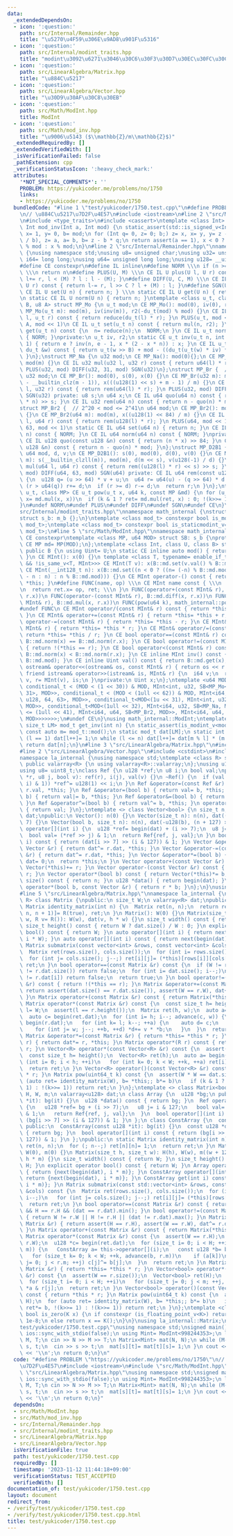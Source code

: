 ```yaml
---
data:
  _extendedDependsOn:
  - icon: ':question:'
    path: src/Internal/Remainder.hpp
    title: "\u5270\u4F59\u306E\u9AD8\u901F\u5316"
  - icon: ':question:'
    path: src/Internal/modint_traits.hpp
    title: "modint\u3092\u6271\u3046\u30C6\u30F3\u30D7\u30EC\u30FC\u30C8"
  - icon: ':question:'
    path: src/LinearAlgebra/Matrix.hpp
    title: "\u884C\u5217"
  - icon: ':question:'
    path: src/LinearAlgebra/Vector.hpp
    title: "\u30D9\u30AF\u30C8\u30EB"
  - icon: ':question:'
    path: src/Math/ModInt.hpp
    title: ModInt
  - icon: ':question:'
    path: src/Math/mod_inv.hpp
    title: "\u9006\u5143 ($\\mathbb{Z}/m\\mathbb{Z}$)"
  _extendedRequiredBy: []
  _extendedVerifiedWith: []
  _isVerificationFailed: false
  _pathExtension: cpp
  _verificationStatusIcon: ':heavy_check_mark:'
  attributes:
    '*NOT_SPECIAL_COMMENTS*': ''
    PROBLEM: https://yukicoder.me/problems/no/1750
    links:
    - https://yukicoder.me/problems/no/1750
  bundledCode: "#line 1 \"test/yukicoder/1750.test.cpp\"\n#define PROBLEM \"https://yukicoder.me/problems/no/1750\"\
    \n// \u884C\u5217\u7D2F\u4E57\n#include <iostream>\n#line 2 \"src/Math/mod_inv.hpp\"\
    \n#include <type_traits>\n#include <cassert>\ntemplate <class Int> constexpr inline\
    \ Int mod_inv(Int a, Int mod) {\n static_assert(std::is_signed_v<Int>);\n Int\
    \ x= 1, y= 0, b= mod;\n for (Int q= 0, z= 0; b;) z= x, x= y, y= z - y * (q= a\
    \ / b), z= a, a= b, b= z - b * q;\n return assert(a == 1), x < 0 ? mod - (-x)\
    \ % mod : x % mod;\n}\n#line 2 \"src/Internal/Remainder.hpp\"\nnamespace math_internal\
    \ {\nusing namespace std;\nusing u8= unsigned char;\nusing u32= unsigned;\nusing\
    \ i64= long long;\nusing u64= unsigned long long;\nusing u128= __uint128_t;\n\
    #define CE constexpr\n#define IL inline\n#define NORM \\\n if (n >= mod) n-= mod;\
    \ \\\n return n\n#define PLUS(U, M) \\\n CE IL U plus(U l, U r) const { return\
    \ l+= r, l < (M) ? l : l - (M); }\n#define DIFF(U, C, M) \\\n CE IL U diff(U l,\
    \ U r) const { return l-= r, l >> C ? l + (M) : l; }\n#define SGN(U) \\\n static\
    \ CE IL U set(U n) { return n; } \\\n static CE IL U get(U n) { return n; } \\\
    \n static CE IL U norm(U n) { return n; }\ntemplate <class u_t, class du_t, u8\
    \ B, u8 A> struct MP_Mo {\n u_t mod;\n CE MP_Mo(): mod(0), iv(0), r2(0) {}\n CE\
    \ MP_Mo(u_t m): mod(m), iv(inv(m)), r2(-du_t(mod) % mod) {}\n CE IL u_t mul(u_t\
    \ l, u_t r) const { return reduce(du_t(l) * r); }\n PLUS(u_t, mod << 1)\n DIFF(u_t,\
    \ A, mod << 1)\n CE IL u_t set(u_t n) const { return mul(n, r2); }\n CE IL u_t\
    \ get(u_t n) const {\n  n= reduce(n);\n  NORM;\n }\n CE IL u_t norm(u_t n) const\
    \ { NORM; }\nprivate:\n u_t iv, r2;\n static CE u_t inv(u_t n, int e= 6, u_t x=\
    \ 1) { return e ? inv(n, e - 1, x * (2 - x * n)) : x; }\n CE IL u_t reduce(const\
    \ du_t &w) const { return u_t(w >> B) + mod - ((du_t(u_t(w) * iv) * mod) >> B);\
    \ }\n};\nstruct MP_Na {\n u32 mod;\n CE MP_Na(): mod(0){};\n CE MP_Na(u32 m):\
    \ mod(m) {}\n CE IL u32 mul(u32 l, u32 r) const { return u64(l) * r % mod; }\n\
    \ PLUS(u32, mod) DIFF(u32, 31, mod) SGN(u32)\n};\nstruct MP_Br {  // mod < 2^31\n\
    \ u32 mod;\n CE MP_Br(): mod(0), s(0), x(0) {}\n CE MP_Br(u32 m): mod(m), s(95\
    \ - __builtin_clz(m - 1)), x(((u128(1) << s) + m - 1) / m) {}\n CE IL u32 mul(u32\
    \ l, u32 r) const { return rem(u64(l) * r); }\n PLUS(u32, mod) DIFF(u32, 31, mod)\
    \ SGN(u32) private: u8 s;\n u64 x;\n CE IL u64 quo(u64 n) const { return (u128(x)\
    \ * n) >> s; }\n CE IL u32 rem(u64 n) const { return n - quo(n) * mod; }\n};\n\
    struct MP_Br2 {  // 2^20 < mod <= 2^41\n u64 mod;\n CE MP_Br2(): mod(0), x(0)\
    \ {}\n CE MP_Br2(u64 m): mod(m), x((u128(1) << 84) / m) {}\n CE IL u64 mul(u64\
    \ l, u64 r) const { return rem(u128(l) * r); }\n PLUS(u64, mod << 1)\n DIFF(u64,\
    \ 63, mod << 1)\n static CE IL u64 set(u64 n) { return n; }\n CE IL u64 get(u64\
    \ n) const { NORM; }\n CE IL u64 norm(u64 n) const { NORM; }\nprivate:\n u64 x;\n\
    \ CE IL u128 quo(const u128 &n) const { return (n * x) >> 84; }\n CE IL u64 rem(const\
    \ u128 &n) const { return n - quo(n) * mod; }\n};\nstruct MP_D2B1 {\n u8 s;\n\
    \ u64 mod, d, v;\n CE MP_D2B1(): s(0), mod(0), d(0), v(0) {}\n CE MP_D2B1(u64\
    \ m): s(__builtin_clzll(m)), mod(m), d(m << s), v(u128(-1) / d) {}\n CE IL u64\
    \ mul(u64 l, u64 r) const { return rem((u128(l) * r) << s) >> s; }\n PLUS(u64,\
    \ mod) DIFF(u64, 63, mod) SGN(u64) private: CE IL u64 rem(const u128 &u) const\
    \ {\n  u128 q= (u >> 64) * v + u;\n  u64 r= u64(u) - (q >> 64) * d - d;\n  if\
    \ (r > u64(q)) r+= d;\n  if (r >= d) r-= d;\n  return r;\n }\n};\ntemplate <class\
    \ u_t, class MP> CE u_t pow(u_t x, u64 k, const MP &md) {\n for (u_t ret= md.set(1);;\
    \ x= md.mul(x, x))\n  if (k & 1 ? ret= md.mul(ret, x) : 0; !(k>>= 1)) return ret;\n\
    }\n#undef NORM\n#undef PLUS\n#undef DIFF\n#undef SGN\n#undef CE\n}\n#line 3 \"\
    src/Internal/modint_traits.hpp\"\nnamespace math_internal {\nstruct m_b {};\n\
    struct s_b: m_b {};\n}\ntemplate <class mod_t> constexpr bool is_modint_v= std::is_base_of_v<math_internal::m_b,\
    \ mod_t>;\ntemplate <class mod_t> constexpr bool is_staticmodint_v= std::is_base_of_v<math_internal::s_b,\
    \ mod_t>;\n#line 5 \"src/Math/ModInt.hpp\"\nnamespace math_internal {\n#define\
    \ CE constexpr\ntemplate <class MP, u64 MOD> struct SB: s_b {\nprotected:\n static\
    \ CE MP md= MP(MOD);\n};\ntemplate <class Int, class U, class B> struct MInt:\
    \ public B {\n using Uint= U;\n static CE inline auto mod() { return B::md.mod;\
    \ }\n CE MInt(): x(0) {}\n template <class T, typename= enable_if_t<is_modint_v<T>\
    \ && !is_same_v<T, MInt>>> CE MInt(T v): x(B::md.set(v.val() % B::md.mod)) {}\n\
    \ CE MInt(__int128_t n): x(B::md.set((n < 0 ? ((n= (-n) % B::md.mod) ? B::md.mod\
    \ - n : n) : n % B::md.mod))) {}\n CE MInt operator-() const { return MInt() -\
    \ *this; }\n#define FUNC(name, op) \\\n CE MInt name const { \\\n  MInt ret; \\\
    \n  return ret.x= op, ret; \\\n }\n FUNC(operator+(const MInt& r), B::md.plus(x,\
    \ r.x))\n FUNC(operator-(const MInt& r), B::md.diff(x, r.x))\n FUNC(operator*(const\
    \ MInt& r), B::md.mul(x, r.x))\n FUNC(pow(u64 k), math_internal::pow(x, k, B::md))\n\
    #undef FUNC\n CE MInt operator/(const MInt& r) const { return *this * r.inv();\
    \ }\n CE MInt& operator+=(const MInt& r) { return *this= *this + r; }\n CE MInt&\
    \ operator-=(const MInt& r) { return *this= *this - r; }\n CE MInt& operator*=(const\
    \ MInt& r) { return *this= *this * r; }\n CE MInt& operator/=(const MInt& r) {\
    \ return *this= *this / r; }\n CE bool operator==(const MInt& r) const { return\
    \ B::md.norm(x) == B::md.norm(r.x); }\n CE bool operator!=(const MInt& r) const\
    \ { return !(*this == r); }\n CE bool operator<(const MInt& r) const { return\
    \ B::md.norm(x) < B::md.norm(r.x); }\n CE inline MInt inv() const { return mod_inv<Int>(val(),\
    \ B::md.mod); }\n CE inline Uint val() const { return B::md.get(x); }\n friend\
    \ ostream& operator<<(ostream& os, const MInt& r) { return os << r.val(); }\n\
    \ friend istream& operator>>(istream& is, MInt& r) {\n  i64 v;\n  return is >>\
    \ v, r= MInt(v), is;\n }\nprivate:\n Uint x;\n};\ntemplate <u64 MOD> using ModInt=\
    \ conditional_t < (MOD < (1 << 30)) & MOD, MInt<int, u32, SB<MP_Mo<u32, u64, 32,\
    \ 31>, MOD>>, conditional_t < (MOD < (1ull << 62)) & MOD, MInt<i64, u64, SB<MP_Mo<u64,\
    \ u128, 64, 63>, MOD>>, conditional_t<MOD<(1u << 31), MInt<int, u32, SB<MP_Na,\
    \ MOD>>, conditional_t<MOD<(1ull << 32), MInt<i64, u32, SB<MP_Na, MOD>>, conditional_t<MOD\
    \ <= (1ull << 41), MInt<i64, u64, SB<MP_Br2, MOD>>, MInt<i64, u64, SB<MP_D2B1,\
    \ MOD>>>>>>>;\n#undef CE\n}\nusing math_internal::ModInt;\ntemplate <class mod_t,\
    \ size_t LM> mod_t get_inv(int n) {\n static_assert(is_modint_v<mod_t>);\n static\
    \ const auto m= mod_t::mod();\n static mod_t dat[LM];\n static int l= 1;\n if\
    \ (l == 1) dat[l++]= 1;\n while (l <= n) dat[l++]= dat[m % l] * (m - m / l);\n\
    \ return dat[n];\n}\n#line 3 \"src/LinearAlgebra/Matrix.hpp\"\n#include <vector>\n\
    #line 2 \"src/LinearAlgebra/Vector.hpp\"\n#include <cstdint>\n#include <valarray>\n\
    namespace la_internal {\nusing namespace std;\ntemplate <class R> struct Vector:\
    \ public valarray<R> {\n using valarray<R>::valarray;\n};\nusing u128= __uint128_t;\n\
    using u8= uint8_t;\nclass Ref {\n u128 *ref;\n u8 i;\n bool val;\npublic:\n Ref(u128\
    \ *r, u8 j, bool v): ref(r), i(j), val(v) {}\n ~Ref() {\n  if (val ^ ((*ref >>\
    \ i) & 1)) *ref^= u128(1) << i;\n }\n Ref &operator=(const Ref &r) { return val=\
    \ r.val, *this; }\n Ref &operator=(bool b) { return val= b, *this; }\n Ref &operator|=(bool\
    \ b) { return val|= b, *this; }\n Ref &operator&=(bool b) { return val&= b, *this;\
    \ }\n Ref &operator^=(bool b) { return val^= b, *this; }\n operator bool() const\
    \ { return val; }\n};\ntemplate <> class Vector<bool> {\n size_t n;\n valarray<u128>\
    \ dat;\npublic:\n Vector(): n(0) {}\n Vector(size_t n): n(n), dat((n + 127) >>\
    \ 7) {}\n Vector(bool b, size_t n): n(n), dat(-u128(b), (n + 127) >> 7) {}\n Ref\
    \ operator[](int i) {\n  u128 *ref= begin(dat) + (i >> 7);\n  u8 j= i & 127;\n\
    \  bool val= (*ref >> j) & 1;\n  return Ref{ref, j, val};\n }\n bool operator[](int\
    \ i) const { return (dat[i >> 7] >> (i & 127)) & 1; }\n Vector &operator+=(const\
    \ Vector &r) { return dat^= r.dat, *this; }\n Vector &operator-=(const Vector\
    \ &r) { return dat^= r.dat, *this; }\n Vector &operator*=(bool b) {\n  if (!b)\
    \ dat= 0;\n  return *this;\n }\n Vector operator+(const Vector &r) const { return\
    \ Vector(*this)+= r; }\n Vector operator-(const Vector &r) const { return Vector(*this)-=\
    \ r; }\n Vector operator*(bool b) const { return Vector(*this)*= b; }\n size_t\
    \ size() const { return n; }\n u128 *data() { return begin(dat); }\n friend Vector\
    \ operator*(bool b, const Vector &r) { return r * b; }\n};\n}\nusing la_internal::Vector;\n\
    #line 5 \"src/LinearAlgebra/Matrix.hpp\"\nnamespace la_internal {\ntemplate <class\
    \ R> class Matrix {\npublic:\n size_t W;\n valarray<R> dat;\npublic:\n static\
    \ Matrix identity_matrix(int n) {\n  Matrix ret(n, n);\n  return ret.dat[slice(0,\
    \ n, n + 1)]= R(true), ret;\n }\n Matrix(): W(0) {}\n Matrix(size_t h, size_t\
    \ w, R v= R()): W(w), dat(v, h * w) {}\n size_t width() const { return W; }\n\
    \ size_t height() const { return W ? dat.size() / W : 0; }\n explicit operator\
    \ bool() const { return W; }\n auto operator[](int i) { return next(begin(dat),\
    \ i * W); }\n auto operator[](int i) const { return next(begin(dat), i * W); }\n\
    \ Matrix submatrix(const vector<int> &rows, const vector<int> &cols) const {\n\
    \  Matrix ret(rows.size(), cols.size());\n  for (int i= rows.size(); i--;)\n \
    \  for (int j= cols.size(); j--;) ret[i][j]= (*this)[rows[i]][cols[j]];\n  return\
    \ ret;\n }\n bool operator==(const Matrix &r) const {\n  if (W != r.W || dat.size()\
    \ != r.dat.size()) return false;\n  for (int i= dat.size(); i--;)\n   if (dat[i]\
    \ != r.dat[i]) return false;\n  return true;\n }\n bool operator!=(const Matrix\
    \ &r) const { return !(*this == r); }\n Matrix &operator+=(const Matrix &r) {\
    \ return assert(dat.size() == r.dat.size()), assert(W == r.W), dat+= r.dat, *this;\
    \ }\n Matrix operator+(const Matrix &r) const { return Matrix(*this)+= r; }\n\
    \ Matrix operator*(const Matrix &r) const {\n  const size_t h= height(), w= r.W,\
    \ l= W;\n  assert(l == r.height());\n  Matrix ret(h, w);\n  auto a= begin(dat);\n\
    \  auto c= begin(ret.dat);\n  for (int i= h; i--; advance(c, w)) {\n   auto b=\
    \ begin(r.dat);\n   for (int k= l; k--; ++a) {\n    auto d= c;\n    auto v= *a;\n\
    \    for (int j= w; j--; ++b, ++d) *d+= v * *b;\n   }\n  }\n  return ret;\n }\n\
    \ Matrix &operator*=(const Matrix &r) { return *this= *this * r; }\n Matrix &operator*=(R\
    \ r) { return dat*= r, *this; }\n Matrix operator*(R r) const { return Matrix(*this)*=\
    \ r; }\n Vector<R> operator*(const Vector<R> &r) const {\n  assert(W == r.size());\n\
    \  const size_t h= height();\n  Vector<R> ret(h);\n  auto a= begin(dat);\n  for\
    \ (int i= 0; i < h; ++i)\n   for (int k= 0; k < W; ++k, ++a) ret[i]+= *a * r[k];\n\
    \  return ret;\n }\n Vector<R> operator()(const Vector<R> &r) const { return *this\
    \ * r; }\n Matrix pow(uint64_t k) const {\n  assert(W * W == dat.size());\n  for\
    \ (auto ret= identity_matrix(W), b= *this;; b*= b)\n   if (k & 1 ? ret*= b, !(k>>=\
    \ 1) : !(k>>= 1)) return ret;\n }\n};\ntemplate <> class Matrix<bool> {\n size_t\
    \ H, W, m;\n valarray<u128> dat;\n class Array {\n  u128 *bg;\n public:\n  Array(u128\
    \ *it): bg(it) {}\n  u128 *data() const { return bg; }\n  Ref operator[](int i)\
    \ {\n   u128 *ref= bg + (i >> 7);\n   u8 j= i & 127;\n   bool val= (*ref >> j)\
    \ & 1;\n   return Ref{ref, j, val};\n  }\n  bool operator[](int i) const { return\
    \ (bg[i >> 7] >> (i & 127)) & 1; }\n };\n class ConstArray {\n  const u128 *bg;\n\
    \ public:\n  ConstArray(const u128 *it): bg(it) {}\n  const u128 *data() const\
    \ { return bg; }\n  bool operator[](int i) const { return (bg[i >> 7] >> (i &\
    \ 127)) & 1; }\n };\npublic:\n static Matrix identity_matrix(int n) {\n  Matrix\
    \ ret(n, n);\n  for (; n--;) ret[n][n]= 1;\n  return ret;\n }\n Matrix(): H(0),\
    \ W(0), m(0) {}\n Matrix(size_t h, size_t w): H(h), W(w), m((w + 127) >> 7), dat(u128(0),\
    \ h * m) {}\n size_t width() const { return W; }\n size_t height() const { return\
    \ H; }\n explicit operator bool() const { return W; }\n Array operator[](int i)\
    \ { return {next(begin(dat), i * m)}; }\n ConstArray operator[](int i) const {\
    \ return {next(begin(dat), i * m)}; }\n ConstArray get(int i) const { return {next(begin(dat),\
    \ i * m)}; }\n Matrix submatrix(const std::vector<int> &rows, const std::vector<int>\
    \ &cols) const {\n  Matrix ret(rows.size(), cols.size());\n  for (int i= rows.size();\
    \ i--;)\n   for (int j= cols.size(); j--;) ret[i][j]= (*this)[rows[i]][cols[j]];\n\
    \  return ret;\n }\n bool operator==(const Matrix &r) const { return W == r.W\
    \ && H == r.H && (dat == r.dat).min(); }\n bool operator!=(const Matrix &r) const\
    \ { return W != r.W || H != r.H || (dat != r.dat).max(); }\n Matrix &operator+=(const\
    \ Matrix &r) { return assert(H == r.H), assert(W == r.W), dat^= r.dat, *this;\
    \ }\n Matrix operator+(const Matrix &r) const { return Matrix(*this)+= r; }\n\
    \ Matrix operator*(const Matrix &r) const {\n  assert(W == r.H);\n  Matrix ret(H,\
    \ r.W);\n  u128 *c= begin(ret.dat);\n  for (size_t i= 0; i < H; ++i, advance(c,\
    \ m)) {\n   ConstArray a= this->operator[](i);\n   const u128 *b= begin(r.dat);\n\
    \   for (size_t k= 0; k < W; ++k, advance(b, r.m))\n    if (a[k])\n     for (size_t\
    \ j= 0; j < r.m; ++j) c[j]^= b[j];\n  }\n  return ret;\n }\n Matrix &operator*=(const\
    \ Matrix &r) { return *this= *this * r; }\n Vector<bool> operator*(const Vector<bool>\
    \ &r) const {\n  assert(W == r.size());\n  Vector<bool> ret(H);\n  auto a= begin(dat);\n\
    \  for (size_t i= 0; i < H; ++i)\n   for (size_t j= 0; j < m; ++j, ++a) ret[i]^=\
    \ *a & r[j];\n  return ret;\n }\n Vector<bool> operator()(const Vector<bool> &r)\
    \ const { return *this * r; }\n Matrix pow(uint64_t k) const {\n  assert(W ==\
    \ H);\n  for (auto ret= identity_matrix(W), b= *this;; b*= b)\n   if (k & 1 ?\
    \ ret*= b, !(k>>= 1) : !(k>>= 1)) return ret;\n }\n};\ntemplate <class K> static\
    \ bool is_zero(K x) {\n if constexpr (is_floating_point_v<K>) return abs(x) <\
    \ 1e-8;\n else return x == K();\n}\n}\nusing la_internal::Matrix;\n#line 6 \"\
    test/yukicoder/1750.test.cpp\"\nusing namespace std;\nsigned main() {\n cin.tie(0);\n\
    \ ios::sync_with_stdio(false);\n using Mint= ModInt<998244353>;\n long long N,\
    \ M, T;\n cin >> N >> M >> T;\n Matrix<Mint> mat(N, N);\n while (M--) {\n  int\
    \ s, t;\n  cin >> s >> t;\n  mat[s][t]= mat[t][s]= 1;\n }\n cout << mat.pow(T)[0][0]\
    \ << '\\n';\n return 0;\n}\n"
  code: "#define PROBLEM \"https://yukicoder.me/problems/no/1750\"\n// \u884C\u5217\
    \u7D2F\u4E57\n#include <iostream>\n#include \"src/Math/ModInt.hpp\"\n#include\
    \ \"src/LinearAlgebra/Matrix.hpp\"\nusing namespace std;\nsigned main() {\n cin.tie(0);\n\
    \ ios::sync_with_stdio(false);\n using Mint= ModInt<998244353>;\n long long N,\
    \ M, T;\n cin >> N >> M >> T;\n Matrix<Mint> mat(N, N);\n while (M--) {\n  int\
    \ s, t;\n  cin >> s >> t;\n  mat[s][t]= mat[t][s]= 1;\n }\n cout << mat.pow(T)[0][0]\
    \ << '\\n';\n return 0;\n}"
  dependsOn:
  - src/Math/ModInt.hpp
  - src/Math/mod_inv.hpp
  - src/Internal/Remainder.hpp
  - src/Internal/modint_traits.hpp
  - src/LinearAlgebra/Matrix.hpp
  - src/LinearAlgebra/Vector.hpp
  isVerificationFile: true
  path: test/yukicoder/1750.test.cpp
  requiredBy: []
  timestamp: '2023-11-12 11:44:18+09:00'
  verificationStatus: TEST_ACCEPTED
  verifiedWith: []
documentation_of: test/yukicoder/1750.test.cpp
layout: document
redirect_from:
- /verify/test/yukicoder/1750.test.cpp
- /verify/test/yukicoder/1750.test.cpp.html
title: test/yukicoder/1750.test.cpp
---
```

